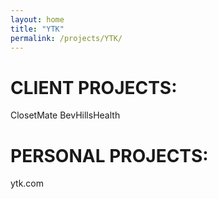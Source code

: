 ```yaml
---
layout: home
title: "YTK"
permalink: /projects/YTK/
---
```


# CLIENT PROJECTS:

ClosetMate
BevHillsHealth

# PERSONAL PROJECTS:

ytk.com